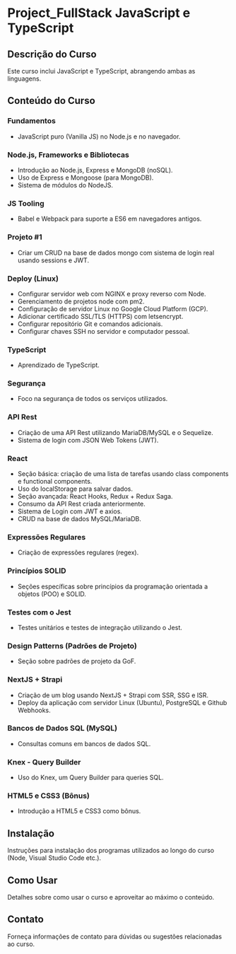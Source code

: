 # Project_FullStack JavaScript e TypeScript

## Descrição do Curso

Este curso inclui JavaScript e TypeScript, abrangendo ambas as linguagens.

## Conteúdo do Curso

### Fundamentos

- JavaScript puro (Vanilla JS) no Node.js e no navegador.

### Node.js, Frameworks e Bibliotecas

- Introdução ao Node.js, Express e MongoDB (noSQL).
- Uso de Express e Mongoose (para MongoDB).
- Sistema de módulos do NodeJS.

### JS Tooling

- Babel e Webpack para suporte a ES6 em navegadores antigos.

### Projeto #1

- Criar um CRUD na base de dados mongo com sistema de login real usando sessions e JWT.

### Deploy (Linux)

- Configurar servidor web com NGINX e proxy reverso com Node.
- Gerenciamento de projetos node com pm2.
- Configuração de servidor Linux no Google Cloud Platform (GCP).
- Adicionar certificado SSL/TLS (HTTPS) com letsencrypt.
- Configurar repositório Git e comandos adicionais.
- Configurar chaves SSH no servidor e computador pessoal.

### TypeScript

- Aprendizado de TypeScript.

### Segurança

- Foco na segurança de todos os serviços utilizados.

### API Rest

- Criação de uma API Rest utilizando MariaDB/MySQL e o Sequelize.
- Sistema de login com JSON Web Tokens (JWT).

### React

- Seção básica: criação de uma lista de tarefas usando class components e functional components.
- Uso do localStorage para salvar dados.
- Seção avançada: React Hooks, Redux + Redux Saga.
- Consumo da API Rest criada anteriormente.
- Sistema de Login com JWT e axios.
- CRUD na base de dados MySQL/MariaDB.

### Expressões Regulares

- Criação de expressões regulares (regex).

### Princípios SOLID

- Seções específicas sobre princípios da programação orientada a objetos (POO) e SOLID.

### Testes com o Jest

- Testes unitários e testes de integração utilizando o Jest.

### Design Patterns (Padrões de Projeto)

- Seção sobre padrões de projeto da GoF.

### NextJS + Strapi

- Criação de um blog usando NextJS + Strapi com SSR, SSG e ISR.
- Deploy da aplicação com servidor Linux (Ubuntu), PostgreSQL e Github Webhooks.

### Bancos de Dados SQL (MySQL)

- Consultas comuns em bancos de dados SQL.

### Knex - Query Builder

- Uso do Knex, um Query Builder para queries SQL.

### HTML5 e CSS3 (Bônus)

- Introdução a HTML5 e CSS3 como bônus.

## Instalação

Instruções para instalação dos programas utilizados ao longo do curso (Node, Visual Studio Code etc.).

## Como Usar

Detalhes sobre como usar o curso e aproveitar ao máximo o conteúdo.

## Contato

Forneça informações de contato para dúvidas ou sugestões relacionadas ao curso.

